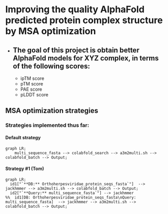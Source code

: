 # Improving the quality AlphaFold predicted protein complex structure by MSA optimization

- ## The goal of this project is obtain better AlphaFold models for XYZ complex, in terms of the following scores:
  - ipTM score
  - pTM score
  - PAE score
  - pLDDT score

## MSA optimization strategies
### Strategies implemented thus far:
#### Default strategy
```mermaid
graph LR;
    multi_sequence_fasta --> colabfold_search --> a3m2multi.sh --> colabfold_batch --> Output;
```
#### Strategy #1 (Tom)
```mermaid
graph LR;
  id1["`**DB:** Orthoherpesviridae_protein_seqs_fasta`"]  --> jackhmmer --> a3m2multi.sh --> colabfold_batch --> Output;
  id2["`**Query:** multi_sequence_fasta`"] --> jackhmmer
%%  id1[DB: Orthoherpesviridae_protein_seqs_fasta\nQuery: multi_sequence_fasta]  --> jackhmmer --> a3m2multi.sh --> colabfold_batch --> Output;
```






